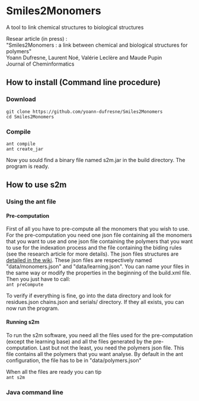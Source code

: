 # Smiles2Monomers
A tool to link chemical structures to biological structures

Resear article (in press) :  
"Smiles2Monomers : a link between chemical and biological structures for polymers"  
Yoann Dufresne, Laurent Noé, Valérie Leclère and Maude Pupin  
Journal of Cheminformatics

## How to install (Command line procedure)

### Download
`git clone https://github.com/yoann-dufresne/Smiles2Monomers`  
`cd Smiles2Monomers`

### Compile
`ant compile`  
`ant create_jar`

Now you sould find a binary file named s2m.jar in the build directory. The program is ready.

## How to use s2m

### Using the ant file

#### Pre-computation
First of all you have to pre-compute all the monomers that you wish to use.  
For the pre-computation you need one json file containing all the monomers that you want to use and one json file containing the polymers that you want to use for the indexation process and the file containing the biding rules (see the research article for more details). The json files structures are [detailed in the wiki](https://github.com/yoann-dufresne/Smiles2Monomers/wiki/Json-formats). These json files are respectively named "data/monomers.json" and "data/learning.json". You can name your files in the same way or modify the properties in the beginning of the build.xml file.  
Then you just have to call:  
`ant preCompute`

To verify if everything is fine, go into the data directory and look for residues.json chains.json and serials/ directory. If they all exists, you can now run the program.

#### Running s2m
To run the s2m software, you need all the files used for the pre-computation (except the learning base) and all the files generated by the pre-computation. Last but not the least, you need the polymers json file. This file contains all the polymers that you want analyse. By default in the ant configuration, the file has to be in "data/polymers.json"

When all the files are ready you can tip  
`ant s2m`

### Java command line

